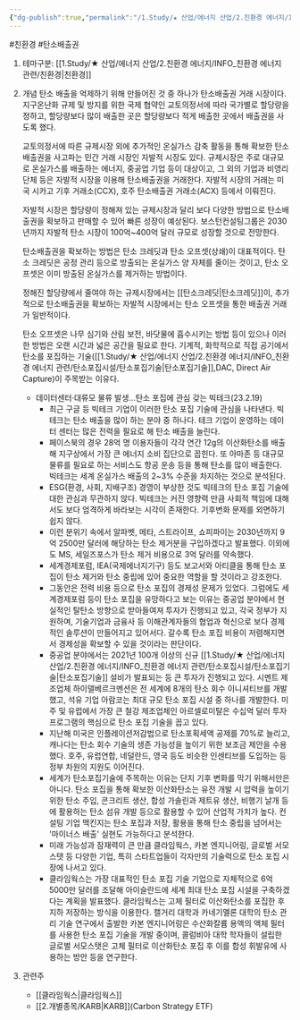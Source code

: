 ```yaml
---
{"dg-publish":true,"permalink":"/1.Study/★ 산업/에너지 산업/2.친환경 에너지/INFO_친환경 에너지 관련/탄소배출권/","created":"2024-11-20T21:02:28.530+09:00","updated":"2025-06-25T13:59:31.528+09:00"}
---
```


#친환경 #탄소배출권


1. 테마구분: [[1.Study/★ 산업/에너지 산업/2.친환경 에너지/INFO_친환경 에너지 관련/친환경\|친환경]]

1. 개념 
	탄소 배출을 억제하기 위해 만들어진 것 중 하나가 탄소배출권 거래 시장이다. 지구온난화 규제 및 방지를 위한 국제 협약인 교토의정서에 따라 국가별로 할당량을 정하고, 할당량보다 많이 배출한 곳은 할당량보다 적게 배출한 곳에서 배출권을 사도록 했다.  
  
	교토의정서에 따른 규제시장 외에 추가적인 온실가스 감축 활동을 통해 확보한 탄소배출권을 사고파는 민간 거래 시장인 자발적 시장도 있다. 규제시장은 주로 대규모로 온실가스를 배출하는 에너지, 중공업 기업 등이 대상이고, 그 외의 기업과 비영리 단체 등은 자발적 시장을 이용해 탄소배출권을 거래한다. 자발적 시장의 거래는 미국 시카고 기후 거래소(CCX), 호주 탄소배출권 거래소(ACX) 등에서 이뤄진다.  
	  
	자발적 시장은 할당량이 정해져 있는 규제시장과 달리 보다 다양한 방법으로 탄소배출권을 확보하고 판매할 수 있어 빠른 성장이 예상된다. 보스턴컨설팅그룹은 2030년까지 자발적 탄소 시장이 100억~400억 달러 규모로 성장할 것으로 전망한다.  
  
	탄소배출권을 확보하는 방법은 탄소 크레딧과 탄소 오프셋(상쇄)이 대표적이다. 탄소 크레딧은 공정 관리 등으로 방출되는 온실가스 양 자체를 줄이는 것이고, 탄소 오프셋은 이미 방출된 온실가스를 제거하는 방법이다.  
  
	정해진 할당량에서 줄여야 하는 규제시장에서는 [[탄소크레딧\|탄소크레딧]]이, 추가적으로 탄소배출권을 확보하는 자발적 시장에서는 탄소 오프셋을 통한 배출권 거래가 일반적이다.  
  
	탄소 오프셋은 나무 심기와 산림 보전, 바닷물에 흡수시키는 방법 등이 있으나 이러한 방법은 오랜 시간과 넓은 공간을 필요로 한다. 기계적, 화학적으로 직접 공기에서 탄소를 포집하는 기술([[1.Study/★ 산업/에너지 산업/2.친환경 에너지/INFO_친환경 에너지 관련/탄소포집시설/탄소포집기술\|탄소포집기술]],DAC, Direct Air Capture)이 주목받는 이유다.  
  
	- 데이터센터·대류모 물류 발생…탄소 포집에 관심 갖는 빅테크(23.2.19)
		- 최근 구글 등 빅테크 기업이 이러한 탄소 포집 기술에 관심을 나타낸다. 빅테크는 탄소 배출을 많이 하는 분야 중 하나다. 테크 기업이 운영하는 데이터 센터는 많은 전력을 필요로 해 탄소 배출을 늘린다.  
		- 페이스북의 경우 28억 명 이용자들이 각각 연간 12g의 이산화탄소를 배출해 지구상에서 가장 큰 에너지 소비 집단으로 꼽힌다. 또 아마존 등 대규모 물류를 필요로 하는 서비스도 항공 운송 등을 통해 탄소를 많이 배출한다. 빅테크는 세계 온실가스 배출의 2~3% 수준을 차지하는 것으로 분석된다.  
		- ESG(환경, 사회, 지배구조) 경영이 부상한 것도 빅테크의 탄소 포집 기술에 대한 관심과 무관하지 않다. 빅테크는 커진 영향력 만큼 사회적 책임에 대해서도 보다 엄격하게 바라보는 시각이 존재한다. 기후변화 문제를 외면하기 쉽지 않다.  
		- 이런 분위기 속에서 알파벳, 메타, 스트라이프, 쇼피파이는 2030년까지 9억 2500만 달러에 해당하는 탄소 제거분을 구입하겠다고 발표했다. 이외에도 MS, 세일즈포스가 탄소 제거 비용으로 3억 달러를 약속했다.  
		- 세계경제포럼, IEA(국제에너지기구) 등도 보고서와 아티클을 통해 탄소 포집이 탄소 제거와 탄소 중립에 있어 중요한 역할을 할 것이라고 강조한다.  
		- 그동안은 전력 비용 등으로 탄소 포집의 경제성 문제가 있었다. 그럼에도 세계경제포럼 등이 탄소 포집을 유망하다고 보는 이유는 중공업 분야에서 현실적인 탈탄소 방향으로 받아들여져 투자가 진행되고 있고, 각국 정부가 지원하며, 기술기업과 금융사 등 이해관계자들의 협업과 혁신으로 보다 경제적인 솔루션이 만들어지고 있어서다. 갈수록 탄소 포집 비용이 저렴해지면서 경제성을 확보할 수 있을 것이라는 판단이다.  
		- 중공업 분야에서는 2021년 100개 이상의 신규 [[1.Study/★ 산업/에너지 산업/2.친환경 에너지/INFO_친환경 에너지 관련/탄소포집시설/탄소포집기술\|탄소포집기술]] 설비가 발표되는 등 큰 투자가 진행되고 있다. 시멘트 제조업체 하이델베르크멘션은 전 세계에 8개의 탄소 회수 이니셔티브를 개발했고, 석유 기업 아람코는 최대 규모 탄소 포집 시설 중 하나를 개발한다. 미주 및 유럽에서 가장 큰 철강 제조업체인 아르셀로미탈은 수십억 달러 투자 프로그램의 핵심으로 탄소 포집 기술을 꼽고 있다.  
		- 지난해 미국은 인플레이션저감법으로 탄소포획세액 공제를 70%로 늘리고, 캐나다는 탄소 회수 기술의 생존 가능성을 높이기 위한 보조금 제안을 수용했다. 호주, 유럽연합, 네덜란드, 영국 등도 비슷한 인센티브를 도입하는 등 정부 차원의 지원도 이어진다.  
		- 세계가 탄소포집기술에 주목하는 이유는 단지 기후 변화를 막기 위해서만은 아니다. 탄소 포집을 통해 확보한 이산화탄소는 유전 개발 시 압력을 높이기 위한 탄소 주입, 콘크리트 생산, 합성 가솔린과 제트유 생산, 비행기 날개 등에 활용하는 탄소 섬유 개발 등으로 활용할 수 있어 산업적 가치가 높다. 컨설팅 기업 맥킨지는 탄소 포집과 저장, 활용을 통해 탄소 중립을 넘어서는 '마이너스 배출' 실현도 가능하다고 분석한다.  
		- 미래 가능성과 잠재력이 큰 만큼 클라임웍스, 카본 엔지니어링, 글로벌 서모스탯 등 다양한 기업, 특히 스타트업들이 각자만의 기술력으로 탄소 포집 시장에 나서고 있다.  
		- 클라임웍스는 가장 대표적인 탄소 포집 기술 기업으로 자체적으로 6억 5000만 달러를 조달해 아이슬란드에 세계 최대 탄소 포집 시설을 구축하겠다는 계획을 발표했다. 클라임웍스는 고체 필터로 이산화탄소를 포집한 후 지하 저장하는 방식을 이용한다. 캘거리 대학과 카네기멜론 대학의 탄소 관리 기술 연구에서 출발한 카본 엔지니어링은 수산화칼륨 용액의 액체 필터를 사용한 탄소 포집 기술을 개발 중이며, 콜럼비아 대학 학자들이 설립한 글로벌 서모스탯은 고체 필터로 이산화탄소 포집 후 이를 합성 휘발유에 사용하는 방안 등을 연구한다.


2. 관련주
	- [[클라임웍스\|클라임웍스]]
	- [[2.개별종목/KARB\|KARB]](Carbon Strategy ETF)